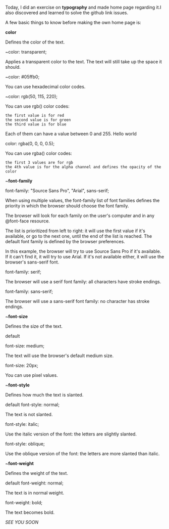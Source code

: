 
Today, I did an exercise on **typography** and made home page regarding it.I also discovered and learned to solve the github link issues.

A few basic things to know before making the own home page is:

**color**

Defines the color of the text.

~color: transparent;

Applies a transparent color to the text. The text will still take up the space it should.

~color: #05ffb0;

You can use hexadecimal color codes.


~color: rgb(50, 115, 220);

You can use rgb() color codes:

    the first value is for red
    the second value is for green
    the third value is for blue

Each of them can have a value between 0 and 255.
Hello world

color: rgba(0, 0, 0, 0.5);

You can use rgba() color codes:

    the first 3 values are for rgb
    the 4th value is for the alpha channel and defines the opacity of the color


~**font-family**

font-family: "Source Sans Pro", "Arial", sans-serif;

When using multiple values, the font-family list of font families defines the priority in which the browser should choose the font family.

The browser will look for each family on the user's computer and in any @font-face resource.

The list is prioritized from left to right: it will use the first value if it's available, or go to the next one, until the end of the list is reached. The default font family is defined by the browser preferences.

In this example, the browser will try to use Source Sans Pro if it's available. If it can't find it, it will try to use Arial. If it's not available either, it will use the browser's sans-serif font.



font-family: serif;

The browser will use a serif font family: all characters have stroke endings.



font-family: sans-serif;

The browser will use a sans-serif font family: no character has stroke endings.

~**font-size**

Defines the size of the text.

default

font-size: medium;

The text will use the browser's default medium size.


font-size: 20px;

You can use pixel values.


~**font-style**

Defines how much the text is slanted.

default
font-style: normal;

The text is not slanted.


font-style: italic;

Use the italic version of the font: the letters are slightly slanted.

font-style: oblique;

Use the oblique version of the font: the letters are more slanted than italic.


~**font-weight**

Defines the weight of the text.

default
font-weight: normal;

The text is in normal weight.


font-weight: bold;

The text becomes bold.

_SEE YOU SOON_













    
